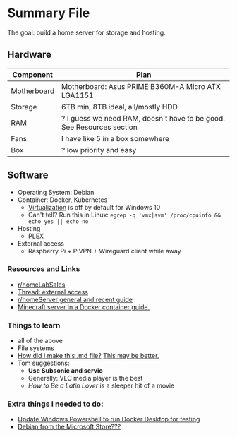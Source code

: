 # Summary File
The goal: build a home server for storage and hosting.

## Hardware

| Component | Plan |
| --- | --- |
| Motherboard | Motherboard: Asus PRIME B360M-A Micro ATX LGA1151 |
| Storage | 6TB min, 8TB ideal, all/mostly HDD |
| RAM | ? I guess we need RAM, doesn't have to be good. See Resources section |
| Fans | I have like 5 in a box somewhere |
| Box | ? low priority and easy |


## Software
* Operating System: Debian
* Container: Docker, Kubernetes
  * [Virtualization](https://docs.docker.com/desktop/windows/troubleshoot/#virtualization) is off by default for Windows 10
  * Can't tell? Run this in Linux: `egrep -q 'vmx|svm' /proc/cpuinfo && echo yes || echo no`
* Hosting
  * PLEX
* External access
  * Raspberry Pi + PiVPN + Wireguard client while away

### Resources and Links
* [r/homeLabSales](https://www.reddit.com/r/homelabsales/)
* [Thread: external access](https://www.reddit.com/r/HomeServer/comments/vnx0ar/comment/ie9rsjj/?utm_source=share&utm_medium=ios_app&utm_name=iossmf&context=3)
* [r/homeServer general and recent guide](https://www.reddit.com/r/HomeServer/comments/vgsibz/tools_and_resources_for_selfhosted_home_server/?utm_source=share&utm_medium=ios_app&utm_name=iossmf)
* [Minecraft server in a Docker container guide.](https://github.com/itzg/docker-minecraft-server)


### Things to learn
* all of the above
* File systems
* [How did I make this .md file?](https://www.markdownguide.org/cheat-sheet/) [This may be better.](https://github.com/tchapi/markdown-cheatsheet/blob/master/README.md)
* Tom suggestions:
  * **Use Subsonic and servio**
  * Generally: VLC media player is the best 
  * *How to Be a Latin Lover* is a sleeper hit of a movie

### Extra things I needed to do:
* [Update Windows Powershell to run Docker Desktop for testing](https://docs.microsoft.com/en-us/windows/wsl/install-manual#step-4---download-the-linux-kernel-update-package)
* [Debian from the Microsoft Store???](https://apps.microsoft.com/store/detail/debian/9MSVKQC78PK6?hl=en-us&gl=US)
